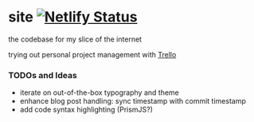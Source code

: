 # site [![Netlify Status](https://api.netlify.com/api/v1/badges/9b167a06-9b08-470a-8a29-828a370a8066/deploy-status)](https://app.netlify.com/sites/daniel13rady/deploys)
the codebase for my slice of the internet

trying out personal project management with [Trello](https://trello.com/b/hpuLGsoG)

### TODOs and Ideas
- iterate on out-of-the-box typography and theme
- enhance blog post handling: sync timestamp with commit timestamp
- add code syntax highlighting (PrismJS?)
